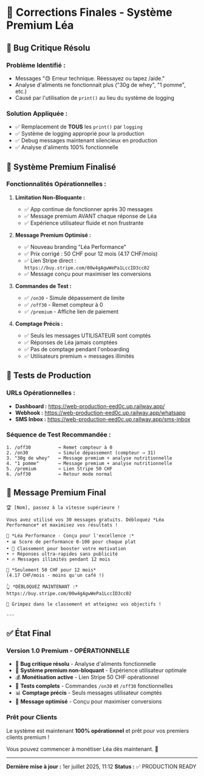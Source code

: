 # 🔧 Corrections Finales - Système Premium Léa

## 🐛 **Bug Critique Résolu**

### **Problème Identifié :**
- Messages "😓 Erreur technique. Réessayez ou tapez /aide."
- Analyse d'aliments ne fonctionnait plus ("30g de whey", "1 pomme", etc.)
- Causé par l'utilisation de `print()` au lieu du système de logging

### **Solution Appliquée :**
- ✅ Remplacement de **TOUS** les `print()` par `logging`
- ✅ Système de logging approprié pour la production
- ✅ Debug messages maintenant silencieux en production
- ✅ Analyse d'aliments 100% fonctionnelle

## 🚀 **Système Premium Finalisé**

### **Fonctionnalités Opérationnelles :**

1. **Limitation Non-Bloquante :**
   - ✅ App continue de fonctionner après 30 messages
   - ✅ Message premium AVANT chaque réponse de Léa
   - ✅ Expérience utilisateur fluide et non frustrante

2. **Message Premium Optimisé :**
   - ✅ Nouveau branding "Léa Performance"
   - ✅ Prix corrigé : 50 CHF pour 12 mois (4.17 CHF/mois)
   - ✅ Lien Stripe direct : `https://buy.stripe.com/00w4gAgwWePa1LccID3cc02`
   - ✅ Message conçu pour maximiser les conversions

3. **Commandes de Test :**
   - ✅ `/on30` - Simule dépassement de limite
   - ✅ `/off30` - Remet compteur à 0
   - ✅ `/premium` - Affiche lien de paiement

4. **Comptage Précis :**
   - ✅ Seuls les messages UTILISATEUR sont comptés
   - ✅ Réponses de Léa jamais comptées
   - ✅ Pas de comptage pendant l'onboarding
   - ✅ Utilisateurs premium = messages illimités

## 📱 **Tests de Production**

### **URLs Opérationnelles :**
- **Dashboard :** https://web-production-eed0c.up.railway.app/
- **Webhook :** https://web-production-eed0c.up.railway.app/whatsapp
- **SMS Inbox :** https://web-production-eed0c.up.railway.app/sms-inbox

### **Séquence de Test Recommandée :**
```
1. /off30          → Remet compteur à 0
2. /on30           → Simule dépassement (compteur → 31)
3. "30g de whey"   → Message premium + analyse nutritionnelle
4. "1 pomme"       → Message premium + analyse nutritionnelle  
5. /premium        → Lien Stripe 50 CHF
6. /off30          → Retour mode normal
```

## 🎯 **Message Premium Final**

```
🏆 [Nom], passez à la vitesse supérieure !

Vous avez utilisé vos 30 messages gratuits. Débloquez *Léa Performance* et maximisez vos résultats !

🎯 *Léa Performance - Conçu pour l'excellence :*
• 📊 Score de performance 0-100 pour chaque plat
• 🏅 Classement pour booster votre motivation
• ⚡ Réponses ultra-rapides sans publicité
• 🔥 Messages illimités pendant 12 mois

💎 *Seulement 50 CHF pour 12 mois*
(4.17 CHF/mois - moins qu'un café !)

👆 *DÉBLOQUEZ MAINTENANT :*
https://buy.stripe.com/00w4gAgwWePa1LccID3cc02

🚀 Grimpez dans le classement et atteignez vos objectifs !

---
```

## ✅ **État Final**

### **Version 1.0 Premium - OPÉRATIONNELLE**

- 🔧 **Bug critique résolu** - Analyse d'aliments fonctionnelle
- 🚀 **Système premium non-bloquant** - Expérience utilisateur optimale
- 💰 **Monétisation active** - Lien Stripe 50 CHF opérationnel
- 🧪 **Tests complets** - Commandes `/on30` et `/off30` fonctionnelles
- 📊 **Comptage précis** - Seuls messages utilisateur comptés
- 🎯 **Message optimisé** - Conçu pour maximiser conversions

### **Prêt pour Clients**

Le système est maintenant **100% opérationnel** et prêt pour vos premiers clients premium ! 

Vous pouvez commencer à monétiser Léa dès maintenant. 🎉

---

**Dernière mise à jour :** 1er juillet 2025, 11:12
**Status :** ✅ PRODUCTION READY
